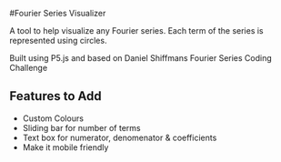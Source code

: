 #Fourier Series Visualizer

A tool to help visualize any Fourier series. Each term of the series is represented using circles.

Built using P5.js and based on Daniel Shiffmans Fourier Series Coding Challenge

## Features to Add

- Custom Colours
- Sliding bar for number of terms
- Text box for numerator, denomenator & coefficients
- Make it mobile friendly